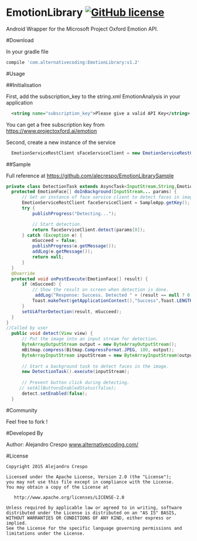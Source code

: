 # EmotionLibrary [![GitHub license](https://img.shields.io/badge/license-Apache%202-blue.svg)](https://raw.githubusercontent.com/DavidPacioianu/Emotion-Analysis-API/master/LICENSE)
Android Wrapper for the Microsoft Project Oxford Emotion API.

#Download

In your gradle file 
```groovy
compile 'com.alternativecoding:EmotionLibrary:v1.2'
```

#Usage

##Initialisation

First, add the subscription_key to the string.xml  EmotionAnalysis in your application
```xml
  <string name="subscription_key">Please give a valid API Key</string>
```
You can get a free subscription key from https://www.projectoxford.ai/emotion

Second, create a new instance of the service
```java
  EmotionServiceRestClient sFaceServiceClient = new EmotionServiceRestClient(getString(R.string.subscription_key));
```

##Sample

Full reference at https://github.com/alecrespo/EmotionLibrarySample

```java
private class DetectionTask extends AsyncTask<InputStream,String,EmotionFace[]> {
  protected EmotionFace[] doInBackground(InputStream... params) {
      // Get an instance of face service client to detect faces in image.
      EmotionServiceRestClient faceServiceClient = SampleApp.getKey();
      try {
          publishProgress("Detecting...");

          // Start detection.
          return faceServiceClient.detect(params[0]);
      } catch (Exception e) {
          mSucceed = false;
          publishProgress(e.getMessage());
          addLog(e.getMessage());
          return null;
      }
  }
  @Override
  protected void onPostExecute(EmotionFace[] result) {
      if (mSucceed) {
          // Show the result on screen when detection is done.
           addLog("Response: Success. Detected " + (result == null ? 0 : result.length) + " face(s) in " + mImageUri);
          Toast.makeText(getApplicationContext(),"Success",Toast.LENGTH_SHORT).show();
      }
      setUiAfterDetection(result, mSucceed);
  }  
}
//Called by user
  public void detect(View view) {
      // Put the image into an input stream for detection.
      ByteArrayOutputStream output = new ByteArrayOutputStream();
      mBitmap.compress(Bitmap.CompressFormat.JPEG, 100, output);
      ByteArrayInputStream inputStream = new ByteArrayInputStream(output.toByteArray());
    
      // Start a background task to detect faces in the image.
      new DetectionTask().execute(inputStream);
    
      // Prevent button click during detecting.
     // setAllButtonsEnabledStatus(false);
      detect.setEnabled(false);
  }
```


#Community

Feel free to fork !

#Developed By

Author: Alejandro Crespo www.alternativecoding.com/

#License

    Copyright 2015 Alejandro Crespo

    Licensed under the Apache License, Version 2.0 (the "License");
    you may not use this file except in compliance with the License.
    You may obtain a copy of the License at

       http://www.apache.org/licenses/LICENSE-2.0

    Unless required by applicable law or agreed to in writing, software
    distributed under the License is distributed on an "AS IS" BASIS,
    WITHOUT WARRANTIES OR CONDITIONS OF ANY KIND, either express or implied.
    See the License for the specific language governing permissions and
    limitations under the License.
